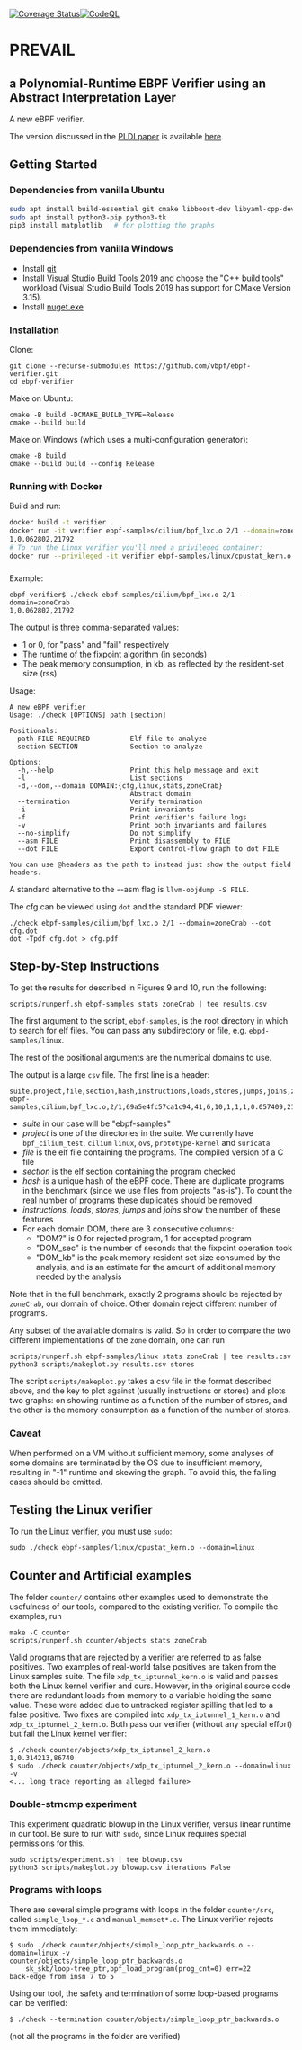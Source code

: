 [![Coverage Status](https://coveralls.io/repos/github/vbpf/ebpf-verifier/badge.svg?branch=main)](https://coveralls.io/github/vbpf/ebpf-verifier?branch=main)[![CodeQL](https://github.com/vbpf/ebpf-verifier/actions/workflows/codeql-analysis.yml/badge.svg?branch=main)](https://github.com/vbpf/ebpf-verifier/actions/workflows/codeql-analysis.yml)

# PREVAIL
## a Polynomial-Runtime EBPF Verifier using an Abstract Interpretation Layer

A new eBPF verifier.

The version discussed in the [PLDI paper](https://vbpf.github.io/assets/prevail-paper.pdf) is available [here](https://github.com/vbpf/ebpf-verifier/tree/d29fd26345c3126bf166cf1c45233a9b2f9fb0a0).

## Getting Started

### Dependencies from vanilla Ubuntu
```bash
sudo apt install build-essential git cmake libboost-dev libyaml-cpp-dev
sudo apt install python3-pip python3-tk
pip3 install matplotlib   # for plotting the graphs
```

### Dependencies from vanilla Windows

* Install [git](https://git-scm.com/download/win)
* Install [Visual Studio Build Tools 2019](https://aka.ms/vs/16/release/vs_buildtools.exe) and choose the "C++ build tools" workload (Visual Studio Build Tools 2019 has support for CMake Version 3.15).
* Install [nuget.exe](https://www.nuget.org/downloads)

### Installation
Clone:
```
git clone --recurse-submodules https://github.com/vbpf/ebpf-verifier.git
cd ebpf-verifier
```

Make on Ubuntu:
```
cmake -B build -DCMAKE_BUILD_TYPE=Release
cmake --build build
```

Make on Windows (which uses a multi-configuration generator):
```
cmake -B build
cmake --build build --config Release
```

### Running with Docker
Build and run:
```bash
docker build -t verifier .
docker run -it verifier ebpf-samples/cilium/bpf_lxc.o 2/1 --domain=zoneCrab
1,0.062802,21792
# To run the Linux verifier you'll need a privileged container:
docker run --privileged -it verifier ebpf-samples/linux/cpustat_kern.o --domain=linux
```

###

Example:
```
ebpf-verifier$ ./check ebpf-samples/cilium/bpf_lxc.o 2/1 --domain=zoneCrab
1,0.062802,21792
```
The output is three comma-separated values:
* 1 or 0, for "pass" and "fail" respectively
* The runtime of the fixpoint algorithm (in seconds)
* The peak memory consumption, in kb, as reflected by the resident-set size (rss)

Usage:
```
A new eBPF verifier
Usage: ./check [OPTIONS] path [section]

Positionals:
  path FILE REQUIRED          Elf file to analyze
  section SECTION             Section to analyze

Options:
  -h,--help                   Print this help message and exit
  -l                          List sections
  -d,--dom,--domain DOMAIN:{cfg,linux,stats,zoneCrab}
                              Abstract domain
  --termination               Verify termination
  -i                          Print invariants
  -f                          Print verifier's failure logs
  -v                          Print both invariants and failures
  --no-simplify               Do not simplify
  --asm FILE                  Print disassembly to FILE
  --dot FILE                  Export control-flow graph to dot FILE

You can use @headers as the path to instead just show the output field headers.
```

A standard alternative to the --asm flag is `llvm-objdump -S FILE`.

The cfg can be viewed using `dot` and the standard PDF viewer:
```
./check ebpf-samples/cilium/bpf_lxc.o 2/1 --domain=zoneCrab --dot cfg.dot
dot -Tpdf cfg.dot > cfg.pdf
```

## Step-by-Step Instructions

To get the results for described in Figures 9 and 10, run the following:
```
scripts/runperf.sh ebpf-samples stats zoneCrab | tee results.csv
```
The first argument to the script, `ebpf-samples`, is the root directory in which
to search for elf files. You can pass any subdirectory or file, e.g.
`ebpd-samples/linux`.

The rest of the positional arguments are the numerical domains to use.

The output is a large `csv` file. The first line is a header:
```
suite,project,file,section,hash,instructions,loads,stores,jumps,joins,zoneCrab?,zoneCrab_sec,zoneCrab_kb
ebpf-samples,cilium,bpf_lxc.o,2/1,69a5e4fc57ca1c94,41,6,10,1,1,1,0.057409,21796
```
* _suite_ in our case will be "ebpf-samples"
* _project_ is one of the directories in the suite. We currently have `bpf_cilium_test`, `cilium` `linux`, `ovs`,  `prototype-kernel` and  `suricata`
* _file_ is the elf file containing the programs. The compiled version of a C file
* _section_ is the elf section containing the program checked
* _hash_ is a unique hash of the eBPF code. There are duplicate programs in the benchmark (since we use files from projects "as-is"). To count the real number of programs these duplicates should be removed
* _instructions_, _loads_, _stores_, _jumps_ and _joins_ show the number of these features
* For each domain DOM, there are 3 consecutive columns:
    * "DOM?" is 0 for rejected program, 1 for accepted program
    * "DOM_sec" is the number of seconds that the fixpoint operation took
    * "DOM_kb" is the peak memory resident set size consumed by the analysis, and is an estimate for the amount of additional memory needed by the analysis

Note that in the full benchmark, exactly 2 programs should be rejected by `zoneCrab`, our domain of choice. Other domain reject different number of programs.

Any subset of the available domains is valid. So in order to compare the two different
implementations of the `zone` domain, one can run
```
scripts/runperf.sh ebpf-samples/linux stats zoneCrab | tee results.csv
python3 scripts/makeplot.py results.csv stores
```
The script `scripts/makeplot.py` takes a csv file in the format described above, and the key to plot against (usually instructions or stores) and plots two graphs: on showing runtime as a function of the number of stores, and the other is the memory consumption as a function of the number of stores.

### Caveat
When performed on a VM without sufficient memory, some analyses of some domains
are terminated by the OS due to insufficient memory, resulting in "-1" runtime
and skewing the graph. To avoid this, the failing cases should be omitted.

## Testing the Linux verifier

To run the Linux verifier, you must use `sudo`:
```
sudo ./check ebpf-samples/linux/cpustat_kern.o --domain=linux
```

## Counter and Artificial examples

The folder `counter/` contains other examples used to demonstrate the usefulness of our tools, compared to the existing verifier. To compile the examples, run
```
make -C counter
scripts/runperf.sh counter/objects stats zoneCrab
```

Valid programs that are rejected by a verifier are referred to as false positives.
Two examples of real-world false positives are taken from the Linux samples suite.
The file `xdp_tx_iptunnel_kern.o` is valid and passes both the Linux kernel verifier and ours.
However, in the original source code there are redundant loads from memory to a variable holding the same value. These were added due to untracked register spilling that led to a false positive. Two fixes are compiled into `xdp_tx_iptunnel_1_kern.o` and `xdp_tx_iptunnel_2_kern.o`. Both pass our verifier (without any special effort) but fail the Linux kernel verifier:
```
$ ./check counter/objects/xdp_tx_iptunnel_2_kern.o
1,0.314213,86740
$ sudo ./check counter/objects/xdp_tx_iptunnel_2_kern.o --domain=linux -v
<... long trace reporting an alleged failure>
```

### Double-strncmp experiment
This experiment quadratic blowup in the Linux verifier, versus linear runtime in our tool.
Be sure to run with `sudo`, since Linux requires special permissions for this.
```
sudo scripts/experiment.sh | tee blowup.csv
python3 scripts/makeplot.py blowup.csv iterations False
```

### Programs with loops
There are several simple programs with loops in the folder `counter/src`, called `simple_loop_*.c` and `manual_memset*.c`. The Linux verifier rejects them immediately:
```
$ sudo ./check counter/objects/simple_loop_ptr_backwards.o --domain=linux -v
counter/objects/simple_loop_ptr_backwards.o
	sk_skb/loop-tree_ptr,bpf_load_program(prog_cnt=0) err=22
back-edge from insn 7 to 5
```

Using our tool, the safety and termination of some loop-based programs can be verified:
```
$ ./check --termination counter/objects/simple_loop_ptr_backwards.o
```
(not all the programs in the folder are verified)
